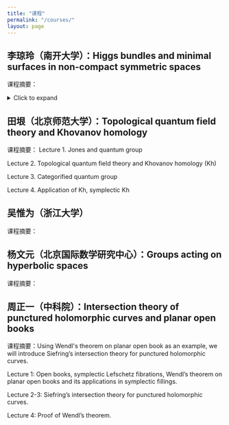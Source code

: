 ```yaml
---
title: "课程"
permalink: "/courses/"
layout: page
---
```




## 李琼玲（南开大学）：Higgs bundles and minimal surfaces in non-compact symmetric spaces
  课程摘要：
<details>
<summary>Click to expand</summary>

whatever

</details>




## 田垠（北京师范大学）：Topological quantum field theory and Khovanov homology
  课程摘要：
  Lecture 1. Jones and quantum group

  Lecture 2. Topological quantum field theory and Khovanov homology (Kh)

  Lecture 3. Categorified quantum group

  Lecture 4. Application of Kh, symplectic Kh





## 吴惟为（浙江大学）
  课程摘要：





## 杨文元（北京国际数学研究中心）：Groups acting on hyperbolic spaces
  课程摘要：






## 周正一（中科院）：Intersection theory of punctured holomorphic curves and planar open books
   课程摘要：Using Wendl's theorem on planar open book as an example, we will introduce Siefring’s intersection theory for punctured holomorphic curves.

  Lecture 1: Open books, symplectic Lefschetz fibrations, Wendl’s theorem on planar open books and its applications in symplectic fillings.

  Lecture 2-3: Siefring’s intersection theory for punctured holomorphic curves.

  Lecture 4: Proof of Wendl’s theorem.

